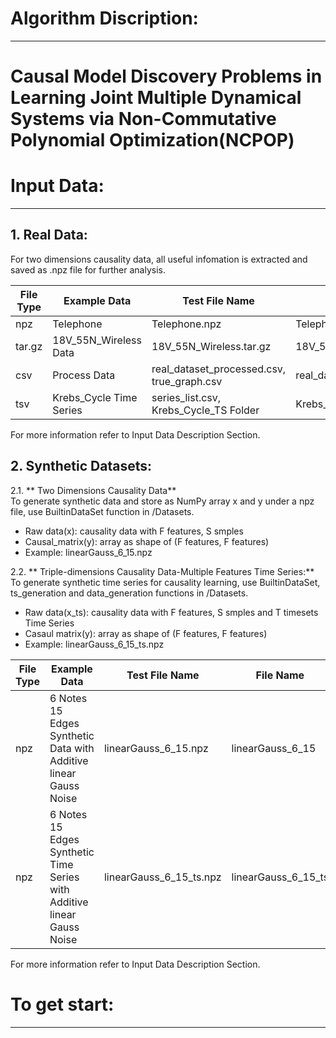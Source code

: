 # Algorithm Discription:<br>
-----------------------------------------------------------------------------------------------------------------------------------------------------------------------
# Causal Model Discovery Problems in Learning Joint Multiple Dynamical Systems via Non-Commutative Polynomial Optimization(NCPOP)


# Input Data:<br>
-----------------------------------------------------------------------------------------------------------------------------------------------------------------------

## 1. Real Data:<br>
For two dimensions causality data, all useful infomation is extracted and saved as .npz file for further analysis.<br>

| File Type | Example Data                                                    | Test File Name                             | File Name              |
| --------- | --------------------------------------------------------------- | ------------------------------------------ | ---------------------- |
| npz       | Telephone                                                       | Telephone.npz                              | Telephone              |
| tar.gz    | 18V_55N_Wireless Data                                           | 18V_55N_Wireless.tar.gz                    | 18V_55N_Wireless       |
| csv       | Process Data                                                    | real_dataset_processed.csv, true_graph.csv | real_dataset_processed |
| tsv       | Krebs_Cycle Time Series                                         | series_list.csv, Krebs_Cycle_TS Folder     | Krebs_Cycle            | 

For more information refer to Input Data Description Section.

## 2. Synthetic Datasets:<br>

2.1. ** Two Dimensions Causality Data**<br>
To generate synthetic data and store as NumPy array x and y under a npz file, use BuiltinDataSet function in /Datasets.<br>

- Raw data(x): causality data with F features, S smples
- Causal_matrix(y): array as shape of (F features, F features)
- Example: linearGauss_6_15.npz<br>

2.2. ** Triple-dimensions Causality Data-Multiple Features Time Series:**<br>
To generate synthetic time series for causality learning, use BuiltinDataSet, ts_generation and data_generation functions in /Datasets.<br>

- Raw data(x_ts): causality data with F features, S smples and T timesets Time Series<br>
- Casaul matrix(y): array as shape of (F features, F features)<br>
- Example: linearGauss_6_15_ts.npz<br>

| File Type | Example Data                                                           | Test File Name                                | File Name                 |
| --------- | ---------------------------------------------------------------------- | --------------------------------------------- | ------------------------- |
| npz       | 6 Notes 15 Edges Synthetic Data with Additive linear Gauss Noise       | linearGauss_6_15.npz                          | linearGauss_6_15          |
| npz       | 6 Notes 15 Edges Synthetic Time Series with Additive linear Gauss Noise| linearGauss_6_15_ts.npz                       | linearGauss_6_15_ts       |

For more information refer to Input Data Description Section.

# To get start:<br>
-----------------------------------------------------------------------------------------------------------------------------------------------------------------------

